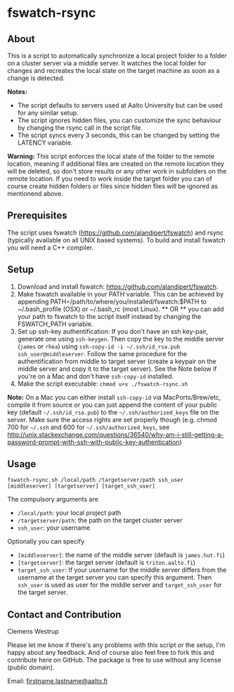 fswatch-rsync
=============

About
-----

This is a script to automatically synchronize a local project folder to a folder on a cluster server via a middle server. It watches the local folder for changes and recreates the local state on the target machine as soon as a change is detected.

**Notes:**

* The script defaults to servers used at Aalto University but can be used for any similar setup.
* The script ignores hidden files, you can customize the sync behaviour by changing the rsync call in the script file.
* The script syncs every 3 seconds, this can be changed by setting the LATENCY variable.

**Warning:**
This script enforces the local state of the folder to the remote location, meaning if additional files are created on the remote location they will be deleted, so don't store results or any other work in subfolders on the remote location. If you need to work inside the target folder you can of course create hidden folders or files since hidden files will be ignored as mentionend above.

Prerequisites
-------------

The script uses fswatch (<https://github.com/alandipert/fswatch>) and rsync (typically available on all UNIX based systems). To build and install fswatch you will need a C++ compiler. 

Setup
-----

1. Download and install fswatch: <https://github.com/alandipert/fswatch>.
2. Make fswatch available in your PATH variable. This can be achieved by appending PATH=/path/to/where/you/installed/fswatch:$PATH to ~/.bash_profile (OSX) or ~/.bash_rc (most Linux). ** OR ** you can add your path to fswatch to the script itself instead by changing the FSWATCH_PATH variable.
3. Set up ssh-key authentification: If you don't have an ssh key-pair, generate one using `ssh-keygen`. Then copy the key to the middle server (`james` or `rhea`) using `ssh-copy-id -i ~/.ssh/id_rsa.pub ssh_user@middleserver`. Follow the same procedure for the authentification from middle to target server (create a keypair on the middle server and copy it to the target server). See the Note below if you're on a Mac and don't have `ssh-copy-id` installed.
4. Make the script executable: `chmod u+x ./fswatch-rsync.sh`

**Note:** On a Mac you can either install `ssh-copy-id` via MacPorts/Brew/etc, compile it from source or you can just append the content of your public key (default `~/.ssh/id_rsa.pub`) to the `~/.ssh/authorized_keys` file on the server. Make sure the access rights are set properly though (e.g. chmod 700 for `~/.ssh` and 600 for `~/.ssh/authorized_keys`, see <http://unix.stackexchange.com/questions/36540/why-am-i-still-getting-a-password-prompt-with-ssh-with-public-key-authentication>)

Usage
-----

`fswatch-rsync.sh /local/path /targetserver/path ssh_user [middleserver] [targetserver] [target_ssh_user]` 

The compulsory arguments are

* `/local/path`: your local project path
* `/targetserver/path`: the path on the target cluster server
* `ssh_user`: your username 

Optionally you can specify 

* `[middleserver]`: the name of the middle server (default is `james.hut.fi`)
* `[targetserver]`: the target server (default is `triton.aalto.fi`)
* `target_ssh_user`: If your username for the middle server differs from the username at the target server  you can specify this argument. Then `ssh_user` is used as user for the middle server and `target_ssh_user` for the target server. 

Contact and Contribution
------------------------

Clemens Westrup

Please let me know if there's any problems with this script or the setup, I'm happy about any feedback. And of course also feel free to fork this and contribute here on GitHub. The package is free to use without any license (public domain).

Email: firstname.lastname@aalto.fi
